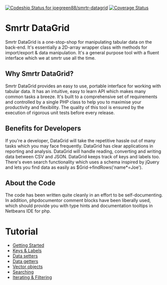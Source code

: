 [ ![Codeship Status for joegreen88/smrtr-datagrid](https://www.codeship.io/projects/fb908060-a44b-0130-ffc3-1e80e73e8cde/status?branch=master)](https://www.codeship.io/projects/3644) [![Coverage Status](https://coveralls.io/repos/joegreen88/smrtr-datagrid/badge.png?branch=master)](https://coveralls.io/r/joegreen88/smrtr-datagrid?branch=master)

# Smrtr DataGrid

Smrtr DataGrid is a one-stop-shop for manipulating tabular data on the back-end. It's essentially a 2D-array wrapper class with methods for import/export & data manipulation. It's a general purpose tool with a fluent interface which we at smrtr use all the time.

## Why Smrtr DataGrid?

Smrtr DataGrid provides an easy to use, portable interface for working with tabular data. It has an intuitive, easy to learn API which makes many common tasks a breeze. It's built to a comprehensive set of requirements and controlled by a single PHP class to help you to maximise your productivity and flexibility. The quality of this tool is ensured by the execution of rigorous unit tests before every release.

## Benefits for Developers

If you're a developer, DataGrid will take the repetitive hassle out of many tasks which you may face frequently. DataGrid has clear applications in reporting and analysis. DataGrid will handle reading, converting and writing data between CSV and JSON. DataGrid keeps track of keys and labels too. There's even search functionality which uses a schema inspired by jQuery and lets you find data as easily as $Grid->findRows('name*=Joe').

## About the Code

The code has been written quite cleanly in an effort to be self-documenting. In addition, phpdocumentor comment blocks have been liberally used, which should provide you with type hints and documentation tooltips in Netbeans IDE for php.

# Tutorial
 - [Getting Started][1]
 - [Keys & Labels][2]
 - [Data setters][3]
 - [Data getters][4]
 - [Vector objects][5]
 - [Searching][6]
 - [Iterating & Filtering][7]

[1]: http://datagrid.smrtr.co.uk/tutorial/getting-started
[2]: http://datagrid.smrtr.co.uk/tutorial/keys--labels
[3]: http://datagrid.smrtr.co.uk/tutorial/data-setters
[4]: http://datagrid.smrtr.co.uk/tutorial/data-getters
[5]: http://datagrid.smrtr.co.uk/tutorial/vector-objects
[6]: http://datagrid.smrtr.co.uk/tutorial/searching
[7]: http://datagrid.smrtr.co.uk/tutorial/iterating--filtering
